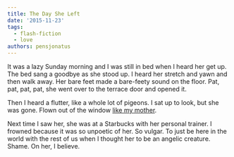 ```yaml
---
title: The Day She Left
date: '2015-11-23'
tags:
  - flash-fiction
  - love
authors: pensjonatus
---
```


It was a lazy Sunday morning and I was still in bed when I heard her get up. The
bed sang a goodbye as she stood up. I heard her stretch and yawn and then walk
away. Her bare feet made a bare-feety sound on the floor. Pat, pat, pat, pat,
she went over to the terrace door and opened it.

<!-- truncate -->

Then I heard a flutter, like a whole lot of pigeons. I sat up to look, but she
was gone. Flown out of the window [like my mother](./the-lady-who-drops-leaves).

Next time I saw her, she was at a Starbucks with her personal trainer. I frowned
because it was so unpoetic of her. So vulgar. To just be here in the world with
the rest of us when I thought her to be an angelic creature. Shame. On her, I
believe.
